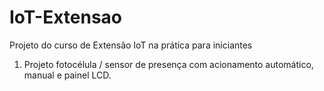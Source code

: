 # IoT-Extensao
Projeto do curso de Extensão IoT na prática para iniciantes

1) Projeto fotocélula / sensor de presença com acionamento automático, manual e painel LCD.

